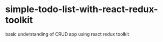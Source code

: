 # simple-todo-list-with-react-redux-toolkit
basic understanding of CRUD app using react redux toolkit
